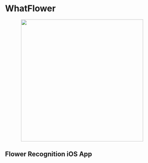 # WhatFlower
<p align="center"><a href="https://www.apple.com" target="_blank"><img src="https://1000logos.net/wp-content/uploads/2016/10/Apple_logo_grey.png" width="400"></a></p>

<p align="center"><h2>Flower Recognition iOS App</h2></p>
